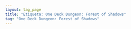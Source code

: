 ```yaml
---
layout: tag_page
title: "Etiqueta: One Deck Dungeon: Forest of Shadows"
tag: "One Deck Dungeon: Forest of Shadows"
---
```

